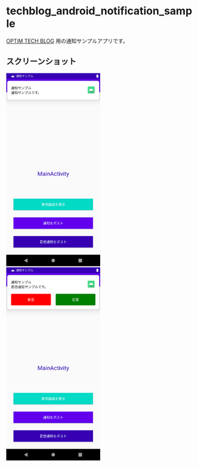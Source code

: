 # techblog_android_notification_sample

[OPTiM TECH BLOG](https://tech-blog.optim.co.jp/entry/2020/12/01/100000) 用の通知サンプルアプリです。

## スクリーンショット

<img src="./image/normal_notification.png" width="50%">
<img src="./image/call_notification.png" width="50%">
